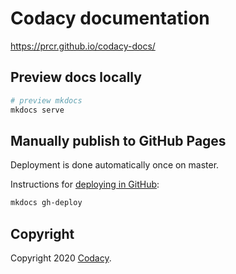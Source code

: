 # Codacy documentation

<https://prcr.github.io/codacy-docs/>

## Preview docs locally

```bash
# preview mkdocs
mkdocs serve
```

## Manually publish to GitHub Pages

Deployment is done automatically once on master.

Instructions for [deploying in GitHub](http://www.mkdocs.org/user-guide/deploying-your-docs/):

```bash
mkdocs gh-deploy
```

## Copyright

Copyright 2020 [Codacy](https://www.codacy.com).
